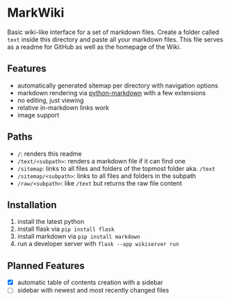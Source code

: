 # MarkWiki
Basic wiki-like interface for a set of markdown files. Create a folder called `text` inside this directory and paste all your markdown files. This file serves as a readme for GitHub as well as the homepage of the Wiki.

## Features
- automatically generated sitemap per directory with navigation options
- markdown rendering via [python-markdown](https://www.linode.com/docs/guides/how-to-use-python-markdown-to-convert-markdown-to-html/) with a few extensions
- no editing, just viewing
- relative in-markdown links work
- image support

## Paths
- `/`: renders this readme
- `/text/<subpath>`: renders a markdown file if it can find one
- `/sitemap`: links to all files and folders of the topmost folder aka. `/text`
- `/sitemap/<subpath>`: links to all files and folders in the subpath
- `/raw/<subpath>`: like `/text` but returns the raw file content

## Installation
1. install the latest python
2. install flask via `pip install flask`
3. install markdown via `pip install markdown`
4. run a developer server with `flask --app wikiserver run`

## Planned Features
- [x] automatic table of contents creation with a sidebar
- [ ] sidebar with newest and most recently changed files